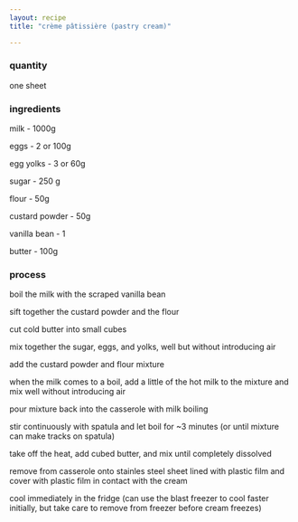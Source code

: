 ```yaml
---
layout: recipe
title: "crème pâtissière (pastry cream)"

---
```

### quantity
one sheet

### ingredients
milk - 1000g

eggs - 2 or 100g

egg yolks - 3 or 60g

sugar - 250 g

flour - 50g

custard powder - 50g

vanilla bean - 1

butter - 100g

### process
boil the milk with the scraped vanilla bean

sift together the custard powder and the flour

cut cold butter into small cubes

mix together the sugar, eggs, and yolks, well but without introducing air

add the custard powder and flour mixture

when the milk comes to a boil, add a little of the hot milk to the mixture and mix well without introducing air

pour mixture back into the casserole with milk boiling

stir continuously with spatula and let boil for ~3 minutes (or until mixture can make tracks on spatula)

take off the heat, add cubed butter, and mix until completely dissolved

remove from casserole onto stainles steel sheet lined with plastic film and cover with plastic film in contact with the cream

cool immediately in the fridge (can use the blast freezer to cool faster initially, but take care to remove from freezer before cream freezes)